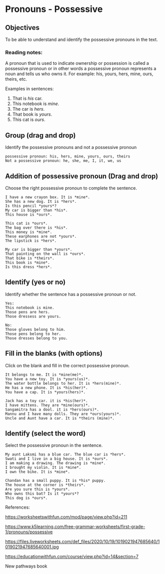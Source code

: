 # Pronouns - Possessive

## Objectives

To be able to understand and identify the possessive pronouns in the text.

### Reading notes:

A pronoun that is used to indicate ownership or possession is called a possessive pronoun or in other words a possessive pronoun represents a noun and tells us who owns it. For example: his, yours, hers, mine, ours, theirs, etc.

Examples in sentences: 
1. That is *his* car.
2. This notebook is *mine*.
3. The car is *hers*.
4. That book is *yours*.
5. This cat is *ours*.



## Group (drag and drop)

Identify the possessive pronouns and not a possessive pronoun

```
possessive pronoun: his, hers, mine, yours, ours, theirs
Not a possessive pronoun: he, she, me, I, it, we, us
```

## Addition of possessive pronoun (Drag and drop)

Choose the right possessive pronoun to complete the sentence.

```
I have a new crayon box. It is *mine*. 
She has a new dog. It is *hers*.
Is this pencil *yours*?
My car is bigger than *his*.
This house is *ours*.
```

```
This cat is *ours*.
The bag over there is *his*.
This money is *mine*.
These earphones are not *yours*.
The lipstick is *hers*. 
```

```
My car is bigger than *yours*.
That painting on the wall is *ours*. 
That bike is *theirs*.
This book is *mine*.
Is this dress *hers*.
```


## Identify (yes or no)

Identify whether the sentence has a possessive pronoun or not.

```
Yes: 
This notebook is mine.
Those pens are hers.
Those dressess are yours.

No:
Those gloves belong to him.
Those pens belong to her. 
Those dresses belong to you. 
```

## Fill in the blanks (with options)

Click on the blank and fill in the correct possessive pronoun.

```
It belongs to me. It is *mine(me)*. 
You have a new toy. It is *yours(us)*.
The water bottle belongs to her. It is *hers(mine)*.
He has a new phone. It is *his(her)*.
You have a cap. It is *yours(hers)*.
```

```
Jack has a toy car. it is *his(her)*.
I have mittens. They are *mine(ours)*.
Sangamitra has a dool. it is *hers(ours)*.
Mannu and I have many dolls. They are *ours(yours)*.
Uncle and Aunt have a car. It is *theirs (mine)*.
```

## Identify (select the word)

Select the possessive pronoun in the sentence.

```
My aunt Laksmi has a blue car. The blue car is *hers*.
Swati and I live in a big house. It is *ours*.
I am making a drawing. The drawing is *mine*.
I brought my violin. It is *mine*.
I own the bike. It is *mine*.
```


```
Chandan has a small puppy. It is *his* puppy.
The house at the corner is *theirs*.
Are you sure this is *yours*.
Who owns this bat? Is it *yours*?
This dog is *ours*.
```


References:

https://worksheetswithfun.com/mod/page/view.php?id=211

https://www.k5learning.com/free-grammar-worksheets/first-grade-1/pronouns/possessive

https://files.liveworksheets.com/def_files/2020/10/19/1019021947685640/1019021947685640001.jpg

https://educationwithfun.com/course/view.php?id=14&section=7

New pathways book 















